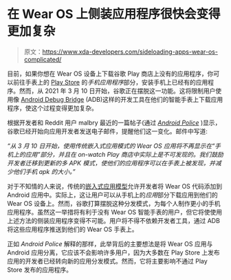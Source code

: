 # 在 Wear OS 上侧装应用程序很快会变得更加复杂

> 原文：<https://www.xda-developers.com/sideloading-apps-wear-os-complicated/>

目前，如果你想在 Wear OS 设备上下载谷歌 Play 商店上没有的应用程序，你可以前往手表上的 [Play Store](https://www.xda-developers.com/tag/google-play-store/) 的*手机应用程序*部分，安装手机上已经有的应用程序。然而，从 2021 年 3 月 10 日开始，谷歌正在摆脱这一功能。这将限制用户使用像 [Android Debug Bridge](https://www.xda-developers.com/install-adb-windows-macos-linux/) (ADB)这样的开发工具在他们的智能手表上下载应用程序，使这个过程变得更加复杂。

根据开发者和 Reddit 用户 malbry 最近的一篇帖子(通过 [*Android Police*](https://www.androidpolice.com/2021/02/12/wear-os-is-making-app-sideloading-much-more-difficult/) )显示，谷歌已经开始向应用开发者发送电子邮件，提醒他们这一变化。邮件中写道:

*“从 3 月 10 日开始，使用传统嵌入式应用模式的 Wear OS 应用将不再显示在“手机上的应用”部分，并且在 on-watch Play 商店中实际上是不可发现的。我们鼓励开发者迁移到更新的多 APK 模式，使他们的应用程序可以在手表上被发现，并减少他们手机 apk 的大小。”*

对于不知情的人来说，传统的[嵌入式应用模型](https://developer.android.com/training/wearables/apps/packaging#wear-1x)允许开发者将 Wear OS 代码添加到 Android 应用中。实际上，这让用户可以从手机上的*应用*部分下载应用到他们的 Wear OS 设备上。然而，谷歌打算摆脱这种分发模式，为每个人制作更小的手机应用程序。虽然这一举措将有利于没有 Wear OS 智能手表的用户，但它将使使用上述方法的侧装应用程序变得不可能。用户将不得不依赖开发者工具，通过 ADB 将这些应用程序推送到他们的 Wear OS 手表上。

正如 *Android Police* 解释的那样，此举背后的主要想法是将 Wear OS 应用与 Android 应用分离，它应该不会影响许多用户，因为大多数在 Play Store 上发布应用的开发者已经转向新的应用分发模式。然而，它将主要影响不通过 Play Store 发布的应用程序。